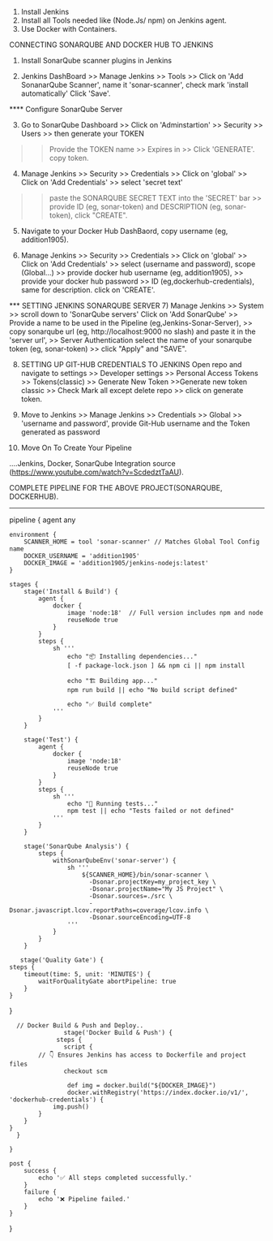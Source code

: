 1) Install Jenkins
2) Install all Tools needed like (Node.Js/ npm) on Jenkins agent.
3) Use Docker with Containers.


CONNECTING SONARQUBE AND DOCKER HUB TO JENKINS
1) Install SonarQube scanner plugins in Jenkins 

2) Jenkins DashBoard >> Manage Jenkins >> Tools >> Click on 'Add SonanarQube Scanner', name it 'sonar-scanner', check mark 'install automatically' Click 'Save'.

**** Configure SonarQube Server

3) Go to SonarQube Dashboard >> Click on 'Adminstartion'  >> Security >> Users >> then generate your TOKEN
 >> Provide the TOKEN name >> Expires in >> Click 'GENERATE'. copy token.

4) Manage Jenkins >> Security >> Credentials >> Click on 'global' >> Click on 'Add Credentials' >> select 'secret text'
>> paste the SONARQUBE SECRET TEXT into the 'SECRET' bar >> provide ID (eg, sonar-token) and DESCRIPTION (eg, sonar-token), click "CREATE".

5) Navigate to your Docker Hub DashBaord, copy username (eg, addition1905).

6) Manage Jenkins >> Security >> Credentials >> Click on 'global' >> Click on 'Add Credentials'  >> select (username and password), scope (Global...) >> provide docker hub username (eg, addition1905), >> provide your docker hub password >> ID (eg,dockerhub-credentials), same for description. click on 'CREATE'.

*** SETTING JENKINS SONARQUBE SERVER
7) Manage Jenkins >> System >> scroll down to 'SonarQube servers' Click on 'Add SonarQube' >> Provide a name to be used in the Pipeline (eg,Jenkins-Sonar-Server), >> copy sonarqube url (eg, http://localhost:9000 no slash) and paste it in the 'server url', >> Server Authentication select the name of your sonarqube token (eg, sonar-token) >> click "Apply" and "SAVE".


8) SETTING UP GIT-HUB CREDENTIALS TO JENKINS
 Open repo and navigate to settings >> Developer settings >> Personal Access Tokens >> Tokens(classic) >> Generate New Token >>Generate new token classic >> Check Mark all except delete repo >> click on generate token.

 9) Move to Jenkins >> Manage Jenkins >> Credentials >> Global >> 'username and password', provide Git-Hub username and the Token generated as password 

10) Move On To Create Your Pipeline


....Jenkins, Docker, SonarQube Integration source (https://www.youtube.com/watch?v=ScdedztTaAU).


   COMPLETE PIPELINE FOR THE ABOVE PROJECT(SONARQUBE, DOCKERHUB).
***************************************************************************************************************************
pipeline {
    agent any

    environment {
        SCANNER_HOME = tool 'sonar-scanner' // Matches Global Tool Config name
        DOCKER_USERNAME = 'addition1905'
        DOCKER_IMAGE = 'addition1905/jenkins-nodejs:latest'
    }

    stages {
        stage('Install & Build') {
            agent {
                docker {
                    image 'node:18'  // Full version includes npm and node
                    reuseNode true
                }
            }
            steps {
                sh '''
                    echo "📦 Installing dependencies..."
                    [ -f package-lock.json ] && npm ci || npm install

                    echo "🏗️ Building app..."
                    npm run build || echo "No build script defined"

                    echo "✅ Build complete"
                '''
            }
        }

        stage('Test') {
            agent {
                docker {
                    image 'node:18'
                    reuseNode true
                }
            }
            steps {
                sh '''
                    echo "🧪 Running tests..."
                    npm test || echo "Tests failed or not defined"
                '''
            }
        }

        stage('SonarQube Analysis') {
            steps {
                withSonarQubeEnv('sonar-server') {
                    sh '''
                        ${SCANNER_HOME}/bin/sonar-scanner \
                          -Dsonar.projectKey=my_project_key \
                          -Dsonar.projectName="My JS Project" \
                          -Dsonar.sources=./src \
                          -Dsonar.javascript.lcov.reportPaths=coverage/lcov.info \
                          -Dsonar.sourceEncoding=UTF-8
                    '''
                }
            }
        }

       stage('Quality Gate') {
    steps {
        timeout(time: 5, unit: 'MINUTES') {
            waitForQualityGate abortPipeline: true
        }
    }
}

      // Docker Build & Push and Deploy..
                   stage('Docker Build & Push') {
                 steps {
                   script {
            // 👇 Ensures Jenkins has access to Dockerfile and project files
                   checkout scm

                    def img = docker.build("${DOCKER_IMAGE}")
                    docker.withRegistry('https://index.docker.io/v1/', 'dockerhub-credentials') {
                img.push()
            }
        }
    }
      }

    }

    post {
        success {
            echo '✅ All steps completed successfully.'
        }
        failure {
            echo '❌ Pipeline failed.'
        }
    }
}